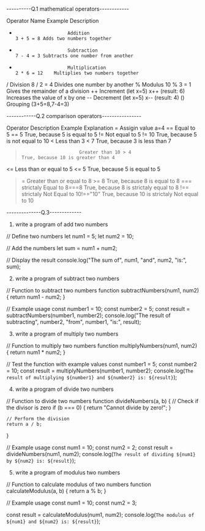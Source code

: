 ----------Q.1 mathematical operators------------

  
Operator	            Name	                                          Example	Description
+	                     Addition	                                          3 + 5 = 8	Adds two numbers together
-	                     Subtraction	                                          7 - 4 = 3	Subtracts one number from another
*	                     Multiplication	                                          2 * 6 = 12	Multiplies two numbers together
/	                     Division	                                          8 / 2 = 4	Divides one number by another
%	                     Modulus	                                          10 % 3 = 1	Gives the remainder of a division
++	                    Increment	                                        (let x=5) x++ (result: 6)	Increases the value of x by one
--	                    Decrement	                                        (let x=5) x-- (result: 4)
()                      Grouping                                             (3+5=8,7-4=3)


------------Q.2 comparison operators----------------

Operator	                       Description	                         Example	Explanation
=                          Assigin value a=4
==	                       Equal to	5 == 5	                             True, because 5 is equal to 5
!=	                       Not equal to	5 != 10	                         True, because 5 is not equal to 10
<	                       Less than	3 < 7	                         True, because 3 is less than 7
>	                       Greater than	10 > 4	                         True, because 10 is greater than 4
<=	                       Less than or equal to	5 <= 5	             True, because 5 is equal to 5
>=	                       Greater than or equal to	8 >= 8	             True, because 8 is equal to 8
===                        strictaly Equal to 8===8                      True, because 8 is strictaly equal to 8
!==                        strictaly Not Equal to 10!=="10"              True, because 10 is strictaly Not equal to 10


--------------Q.3-------------
1. write a program of add two numbers

// Define two numbers
let num1 = 5;
let num2 = 10;

// Add the numbers
let sum = num1 + num2;

// Display the result
console.log("The sum of", num1, "and", num2, "is:", sum);

2. write a program of subtract two numbers

// Function to subtract two numbers
function subtractNumbers(num1, num2) {
    return num1 - num2;
}

// Example usage
const number1 = 10;
const number2 = 5;
const result = subtractNumbers(number1, number2);
console.log("The result of subtracting", number2, "from", number1, "is:", result);

3. write a program of multiply two numbers

// Function to multiply two numbers
function multiplyNumbers(num1, num2) {
    return num1 * num2;
}

// Test the function with example values
const number1 = 5;
const number2 = 10;
const result = multiplyNumbers(number1, number2);
console.log(`The result of multiplying ${number1} and ${number2} is: ${result}`);

4. write a program of divide two numbers

// Function to divide two numbers
function divideNumbers(a, b) {
    // Check if the divisor is zero
    if (b === 0) {
        return "Cannot divide by zero!";
    }

    // Perform the division
    return a / b;
}

// Example usage
const num1 = 10;
const num2 = 2;
const result = divideNumbers(num1, num2);
console.log(`The result of dividing ${num1} by ${num2} is: ${result}`);

5. write a program of modulus two numbers

// Function to calculate modulus of two numbers
function calculateModulus(a, b) {
    return a % b;
}

// Example usage
const num1 = 10;
const num2 = 3;

const result = calculateModulus(num1, num2);
console.log(`The modulus of ${num1} and ${num2} is: ${result}`);




